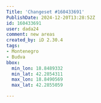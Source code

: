 ```yaml
---
Title: 'Changeset #160433691'
PublishDate: 2024-12-20T13:28:52Z
id: 160433691
user: dada24
comment: new areas
created_by: iD 2.30.4
tags:
- Montenegro
- Budva
bbox:
  min_lon: 18.8489332
  min_lat: 42.2854311
  max_lon: 18.8490569
  max_lat: 42.2855059

---
```


